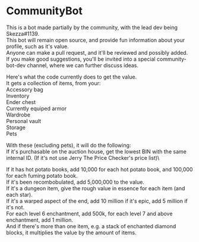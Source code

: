 # CommunityBot

This is a bot made partially by the community, with the lead dev being Skezza#1139.\
This bot will remain open source, and provide fun information about your profile, such as it's value.\
Anyone can make a pull request, and it'll be reviewed and possibly added.\
If you make good suggestions, you'll be invited into a special community-bot-dev channel, where we can further discuss ideas.

Here's what the code currently does to get the value.\
It gets a collection of items, from your:\
Accessory bag\
Inventory\
Ender chest\
Currently equiped armor\
Wardrobe\
Personal vault\
Storage\
Pets

With these (excluding pets), it will do the following:\
If it's purchasable on the auction house, get the lowest BIN with the same internal ID. (If it's not use Jerry The Price Checker's price list)\

If it has hot potato books, add 10,000 for each hot potato book, and 100,000 for each fuming potato book.\
If it's been recombobulated, add 5,000,000 to the value.\
If it's a dungeon item, give the rough value in essence for each item (and each star).\
If it's a warped aspect of the end, add 10 million if it's epic, add 5 million if it's not.\
For each level 6 enchantment, add 500k, for each level 7 and above enchantment, add 1 million.\
And if there's more than one item, e.g. a stack of enchanted diamond blocks, it multiplies the value by the amount of items.
